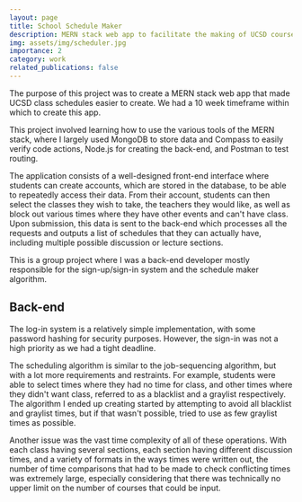 ```yaml
---
layout: page
title: School Schedule Maker
description: MERN stack web app to facilitate the making of UCSD course schedules
img: assets/img/scheduler.jpg
importance: 2
category: work
related_publications: false
---
```


The purpose of this project was to create a MERN stack web app that made UCSD class schedules easier to create. We had a 10 week timeframe within which to create this app. 

This project involved learning how to use the various tools of the MERN stack, where I largely used MongoDB to store data and Compass to easily verify code actions, Node.js for creating the back-end, and Postman to test routing. 

The application consists of a well-designed front-end interface where students can create accounts, which are stored in the database, to be able to repeatedly access their data. From their account, students can then select the classes they wish to take, the teachers they would like, as well as block out various times where they have other events and can't have class. Upon submission, this data is sent to the back-end which processes all the requests and outputs a list of schedules that they can actually have, including multiple possible discussion or lecture sections. 

This is a group project where I was a back-end developer mostly responsible for the sign-up/sign-in system and the schedule maker algorithm. 

## Back-end
The log-in system is a relatively simple implementation, with some password hashing for security purposes. However, the sign-in was not a high priority as we had a tight deadline. 

The scheduling algorithm is similar to the job-sequencing algorithm, but with a lot more requirements and restraints. For example, students were able to select times where they had no time for class, and other times where they didn't want class, referred to as a blacklist and a graylist respectively. The algorithm I ended up creating started by attempting to avoid all blacklist and graylist times, but if that wasn't possible, tried to use as few graylist times as possible. 

Another issue was the vast time complexity of all of these operations. With each class having several sections, each section having different discussion times, and a variety of formats in the ways times were written out, the number of time comparisons that had to be made to check conflicting times was extremely large, especially considering that there was technically no upper limit on the number of courses that could be input. 

